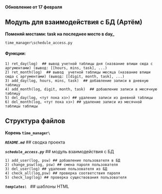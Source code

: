 **Обновление от 17 февраля**

## Модуль для взаимодействия с БД (Артём)

**Поменяй местами: task на последнее место в day_<log>**

`time_manager\schedule_access.py`

#### **Функции:**

    1) ret_day(log)  ## вывод учетной таблицы дня (название впиши сюда с аргументами) (вывод: [[hours, mins, task], ...)
    2) ret_month(log)  ## вывод  учетной таблицы месяца (название впиши сюда с аргументами) (вывод: [[digit, month, task], ...)
    3) add_day(log, hours, mins, task)  ## добавление записи в дневную таблицу
    4) add_month(log, digit, month, task)  ## добавление записи в месячную таблицу
    5) del_day(log, <тут пока хз>) ## удаление записи из дневной таблицы
    6) del_month(log, <тут пока хз>) ## удаление записи из месячной таблицы таблицы
   
## Структура файлов
**Корень `time_manager\ `**

***`README.md`*** 
    ## сводка проекта

***`schedule_access.py`*** 
    ## модуль взаимодействия с БД
    
    1) add_user(log, psw) ## добавление пользователя в БД 
    2) change_psw(log, psw) ## смена пароля пользователя 
    3) del_user(log) ## удаление пользователя из БД
    4) check_all(log,psw) ## проверка соответствия пароля
    5) check_log(log) ## проверка существования пользователя
    
***`templates\ `*** 
    ## шаблоны HTML
